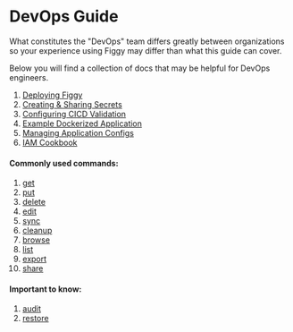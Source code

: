 # DevOps Guide

What constitutes the "DevOps" team differs greatly between organizations so your experience using Figgy may differ
than what this guide can cover.


Below you will find a collection of docs that may be helpful for DevOps engineers.

1. [Deploying Figgy](/getting-started/deployment/index.html)
1. [Creating & Sharing Secrets](/user-guides/how-to/share-secrets.html)
1. [Configuring CICD Validation](/user-guides/how-to/cicd-validation.html)
1. [Example Dockerized Application](https://github.com/figtools/figgy.python-reference)
1. [Managing Application Configs](/user-guides/how-to/manage-application-configs.html)
1. [IAM Cookbook](/advanced/iam-cookbook.html)


#### Commonly used commands:

1. [get](/commands/config/get.html)
1. [put](/commands/config/put.html)
1. [delete](/commands/config/delete.html)
1. [edit](/commands/config/edit.html)
1. [sync](/commands/config/sync.html)
1. [cleanup](/commands/config/cleanup.html)
1. [browse](/commands/config/browse.html)
1. [list](/commands/config/list.html)
1. [export](/commands/iam/export.html)
1. [share](/commands/iam/share.html)

#### Important to know:

1. [audit](/commands/config/audit.html)
1. [restore](/commands/config/restore.html)
